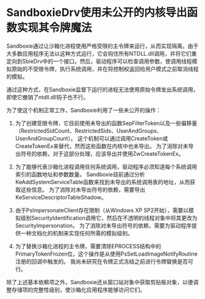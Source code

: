 # SandboxieDrv使用未公开的内核导出函数实现其令牌魔法

Sandboxie通过让沙箱化进程使用严格受限的主令牌来运行，从而实现隔离。由于大多数应用程序无法以这种方式运行，它会钩住所有NTDLL.dll调用，并将它们重定向到SbieDrv中的一个接口。然后，驱动程序可以检查调用参数，使调用线程模拟原始的不受限令牌，执行系统调用，并在将控制权返回给用户模式之前取消线程的模拟。

通过这种方式，在Sandboxie监督下运行的进程无法使用原始令牌发出系统调用，即使它撤销了ntdll.dll钩子也不行。

为了使这个机制正常工作，Sandboxie利用了一些未公开的操作：

1. 为了创建受限令牌，它目前使用未导出的函数SepFilterToken以及一些偏移量（RestrictedSidCount、RestrictedSids、UserAndGroups、UserAndGroupCount）。
这个机制可以通过调用CreateToken或CreateTokenEx来替代，然而这些函数在内核中也未导出。
为了消除对未导出符号的依赖，对于这部分处理，应该导出并使用ZwCreateTokenEx。

2. 为了能够代表沙箱化进程调用任何系统调用，驱动程序必须知道每个系统调用索引的函数地址和参数数量。
Sandboxie目前通过分析KeAddSystemServiceTable函数来找到未导出的系统调用表的地址，从而获取这些信息。
为了消除对未导出符号的依赖，需要导出KeServiceDescriptorTableShadow。

3. 由于PsImpersonateClient存在限制（从Windows XP SP2开始），需要以模拟级别SecurityIdentification调用它，然后在不透明的线程对象中将其更改为SecurityImpersonation。
为了消除对未导出符号的依赖，需要为驱动程序提供一种文档化的机制来实现任何所需的模拟级别。

4. 为了替换沙箱化进程的主令牌，需要清除EPROCESS结构中的PrimaryTokenFrozen位，这个操作是从使用PsSetLoadImageNotifyRoutine注册的回调中触发的。
我尚未研究在令牌正式冻结之前进行令牌替换是否可行。

除了上述基本依赖项之外，Sandboxie还从窗口站对象中获取剪贴板对象，以便调整存储项的完整性级别，使沙箱化应用程序能够访问它们。

